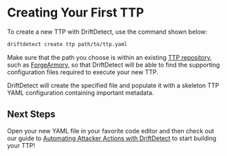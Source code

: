 # Creating Your First TTP

To create a new TTP with DriftDetect, use the command shown below:

```bash
driftdetect create ttp path/to/ttp.yaml
```

Make sure that the path you choose is within an existing
[TTP repository](repositories.md), such as
[ForgeArmory](https://github.com/marc-israel/ForgeArmory), so that
DriftDetect will be able to find the supporting configuration files required to
execute your new TTP.

DriftDetect will create the specified file and populate it with a skeleton TTP YAML
configuration containing important metadata.

## Next Steps

Open your new YAML file in your favorite code editor and then check out our
guide to [Automating Attacker Actions with DriftDetect](actions.md) to start
building your TTP!

